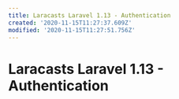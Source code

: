 ```yaml
---
title: Laracasts Laravel 1.13 - Authentication
created: '2020-11-15T11:27:37.609Z'
modified: '2020-11-15T11:27:51.756Z'
---
```


# Laracasts Laravel 1.13 - Authentication


